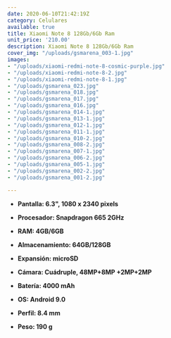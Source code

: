 ```yaml
---
date: 2020-06-10T21:42:19Z
category: Celulares
available: true
title: Xiaomi Note 8 128Gb/6Gb Ram
unit_price: '210.00'
description: Xiaomi Note 8 128Gb/6Gb Ram
cover_img: "/uploads/gsmarena_003-1.jpg"
images:
- "/uploads/xiaomi-redmi-note-8-cosmic-purple.jpg"
- "/uploads/xiaomi-redmi-note-8-2.jpg"
- "/uploads/xiaomi-redmi-note-8-1.jpg"
- "/uploads/gsmarena_023.jpg"
- "/uploads/gsmarena_018.jpg"
- "/uploads/gsmarena_017.jpg"
- "/uploads/gsmarena_016.jpg"
- "/uploads/gsmarena_014-1.jpg"
- "/uploads/gsmarena_013-1.jpg"
- "/uploads/gsmarena_012-1.jpg"
- "/uploads/gsmarena_011-1.jpg"
- "/uploads/gsmarena_010-2.jpg"
- "/uploads/gsmarena_008-2.jpg"
- "/uploads/gsmarena_007-1.jpg"
- "/uploads/gsmarena_006-2.jpg"
- "/uploads/gsmarena_005-1.jpg"
- "/uploads/gsmarena_002-2.jpg"
- "/uploads/gsmarena_001-2.jpg"

---
```

* **Pantalla: 6.3", 1080 x 2340 pixels**
* **Procesador: Snapdragon 665 2GHz**
* **RAM: 4GB/6GB**
* **Almacenamiento: 64GB/128GB**
* **Expansión: microSD**


* **Cámara: Cuádruple, 48MP+8MP +2MP+2MP**
* **Batería: 4000 mAh**
* **OS: Android 9.0**
* **Perfil: 8.4 mm**
* **Peso: 190 g**